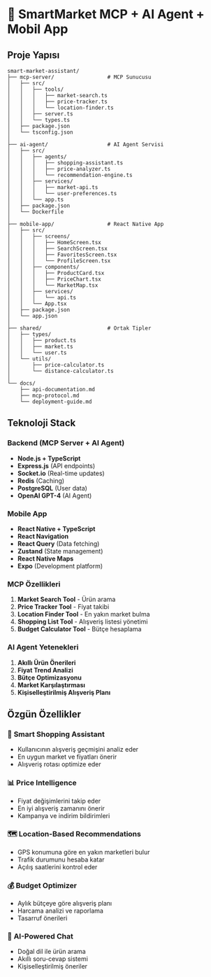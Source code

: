 # 🛒 SmartMarket MCP + AI Agent + Mobil App

## Proje Yapısı
```
smart-market-assistant/
├── mcp-server/                 # MCP Sunucusu
│   ├── src/
│   │   ├── tools/
│   │   │   ├── market-search.ts
│   │   │   ├── price-tracker.ts
│   │   │   └── location-finder.ts
│   │   ├── server.ts
│   │   └── types.ts
│   ├── package.json
│   └── tsconfig.json
│
├── ai-agent/                   # AI Agent Servisi
│   ├── src/
│   │   ├── agents/
│   │   │   ├── shopping-assistant.ts
│   │   │   ├── price-analyzer.ts
│   │   │   └── recommendation-engine.ts
│   │   ├── services/
│   │   │   ├── market-api.ts
│   │   │   └── user-preferences.ts
│   │   └── app.ts
│   ├── package.json
│   └── Dockerfile
│
├── mobile-app/                 # React Native App
│   ├── src/
│   │   ├── screens/
│   │   │   ├── HomeScreen.tsx
│   │   │   ├── SearchScreen.tsx
│   │   │   ├── FavoritesScreen.tsx
│   │   │   └── ProfileScreen.tsx
│   │   ├── components/
│   │   │   ├── ProductCard.tsx
│   │   │   ├── PriceChart.tsx
│   │   │   └── MarketMap.tsx
│   │   ├── services/
│   │   │   └── api.ts
│   │   └── App.tsx
│   ├── package.json
│   └── app.json
│
├── shared/                     # Ortak Tipler
│   ├── types/
│   │   ├── product.ts
│   │   ├── market.ts
│   │   └── user.ts
│   └── utils/
│       ├── price-calculator.ts
│       └── distance-calculator.ts
│
└── docs/
    ├── api-documentation.md
    ├── mcp-protocol.md
    └── deployment-guide.md
```

## Teknoloji Stack

### Backend (MCP Server + AI Agent)
- **Node.js + TypeScript**
- **Express.js** (API endpoints)
- **Socket.io** (Real-time updates)
- **Redis** (Caching)
- **PostgreSQL** (User data)
- **OpenAI GPT-4** (AI Agent)

### Mobile App
- **React Native + TypeScript**
- **React Navigation**
- **React Query** (Data fetching)
- **Zustand** (State management)
- **React Native Maps**
- **Expo** (Development platform)

### MCP Özellikleri
1. **Market Search Tool** - Ürün arama
2. **Price Tracker Tool** - Fiyat takibi
3. **Location Finder Tool** - En yakın market bulma
4. **Shopping List Tool** - Alışveriş listesi yönetimi
5. **Budget Calculator Tool** - Bütçe hesaplama

### AI Agent Yetenekleri
1. **Akıllı Ürün Önerileri**
2. **Fiyat Trend Analizi**
3. **Bütçe Optimizasyonu**
4. **Market Karşılaştırması**
5. **Kişiselleştirilmiş Alışveriş Planı**

## Özgün Özellikler

### 🎯 **Smart Shopping Assistant**
- Kullanıcının alışveriş geçmişini analiz eder
- En uygun market ve fiyatları önerir
- Alışveriş rotası optimize eder

### 📊 **Price Intelligence**
- Fiyat değişimlerini takip eder
- En iyi alışveriş zamanını önerir
- Kampanya ve indirim bildirimleri

### 🗺️ **Location-Based Recommendations**
- GPS konumuna göre en yakın marketleri bulur
- Trafik durumunu hesaba katar
- Açılış saatlerini kontrol eder

### 💰 **Budget Optimizer**
- Aylık bütçeye göre alışveriş planı
- Harcama analizi ve raporlama
- Tasarruf önerileri

### 🤖 **AI-Powered Chat**
- Doğal dil ile ürün arama
- Akıllı soru-cevap sistemi
- Kişiselleştirilmiş öneriler 